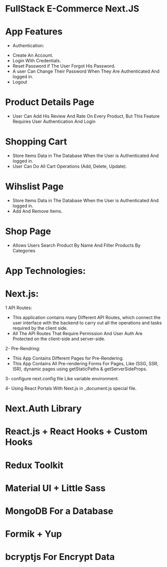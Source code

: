# FullStack E-Commerce Next.JS

# App Features
* Authentication:
- Create An Account.
- Login With Credentials.
- Reset Password if The User Forgot His Password.
- A user Can Change Their Password When They Are Authenticated And logged in.
- Logout

# Product Details Page
- User Can Add His Review And Rate On Every Product, But This Feature Requires User Authentication And Login

# Shopping Cart
- Store Items Data in The Database When the User is Authenticated And logged in.
- User Can Do All Cart Operations (Add, Delete, Update).
  
# Wihslist Page
- Store Items Data in The Database When the User is Authenticated And logged in.
- Add And Remove Items.

# Shop Page
- Allows Users Search Product By Name And Filter Products By Categories

# App Technologies:
# Next.js:
1 API Routes:
- This application contains many Different API Routes, which connect the user interface with the backend to carry out all the operations and tasks required by the client side.
- All The API Routes That Require Permission And User Auth Are Protected on the client-side and server-side.
 
2- Pre-Rendring:
- This App Contains Different Pages for Pre-Rendering.
- This App Contains All Pre-rendering Forms For Pages, Like (SSG, SSR, ISR), dynamic pages using getStaticPaths & getServerSideProps.

3- configure next.config file Like variable environment.

4- Using React Portals With Next.js in _document.js special file.

# Next.Auth Library

# React.js + React Hooks + Custom Hooks

# Redux Toolkit

# Material UI + Little Sass

# MongoDB For a Database

# Formik + Yup

# bcryptjs For Encrypt Data
  

